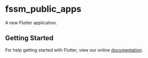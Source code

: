 # fssm_public_apps

A new Flutter application.

## Getting Started

For help getting started with Flutter, view our online
[documentation](https://flutter.io/).
